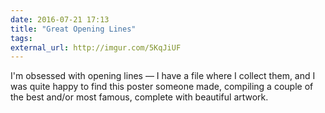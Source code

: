 ```yaml
---
date: 2016-07-21 17:13
title: "Great Opening Lines"
tags:
external_url: http://imgur.com/5KqJiUF
---
```


I'm obsessed with opening lines — I have a file where I collect them, and I was quite happy to find this poster someone made, compiling a couple of the best and/or most famous, complete with beautiful artwork.
